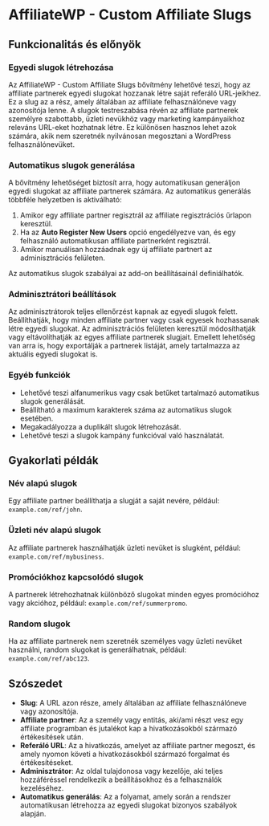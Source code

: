 # AffiliateWP - Custom Affiliate Slugs

## Funkcionalitás és előnyök

### Egyedi slugok létrehozása

Az AffiliateWP - Custom Affiliate Slugs bővítmény lehetővé teszi, hogy az affiliate partnerek egyedi slugokat hozzanak létre saját referáló URL-jeikhez. Ez a slug az a rész, amely általában az affiliate felhasználóneve vagy azonosítója lenne. A slugok testreszabása révén az affiliate partnerek személyre szabottabb, üzleti nevükhöz vagy marketing kampányaikhoz releváns URL-eket hozhatnak létre. Ez különösen hasznos lehet azok számára, akik nem szeretnék nyilvánosan megosztani a WordPress felhasználónevüket.

### Automatikus slugok generálása

A bővítmény lehetőséget biztosít arra, hogy automatikusan generáljon egyedi slugokat az affiliate partnerek számára. Az automatikus generálás többféle helyzetben is aktiválható:
1. Amikor egy affiliate partner regisztrál az affiliate regisztrációs űrlapon keresztül.
2. Ha az **Auto Register New Users** opció engedélyezve van, és egy felhasználó automatikusan affiliate partnerként regisztrál.
3. Amikor manuálisan hozzáadnak egy új affiliate partnert az adminisztrációs felületen.

Az automatikus slugok szabályai az add-on beállításainál definiálhatók.

### Adminisztrátori beállítások

Az adminisztrátorok teljes ellenőrzést kapnak az egyedi slugok felett. Beállíthatják, hogy minden affiliate partner vagy csak egyesek hozhassanak létre egyedi slugokat. Az adminisztrációs felületen keresztül módosíthatják vagy eltávolíthatják az egyes affiliate partnerek slugjait. Emellett lehetőség van arra is, hogy exportálják a partnerek listáját, amely tartalmazza az aktuális egyedi slugokat is.

### Egyéb funkciók

- Lehetővé teszi alfanumerikus vagy csak betűket tartalmazó automatikus slugok generálását.
- Beállítható a maximum karakterek száma az automatikus slugok esetében.
- Megakadályozza a duplikált slugok létrehozását.
- Lehetővé teszi a slugok kampány funkcióval való használatát.

## Gyakorlati példák

### Név alapú slugok

Egy affiliate partner beállíthatja a slugját a saját nevére, például: `example.com/ref/john`.

### Üzleti név alapú slugok

Az affiliate partnerek használhatják üzleti nevüket is slugként, például: `example.com/ref/mybusiness`.

### Promóciókhoz kapcsolódó slugok

A partnerek létrehozhatnak különböző slugokat minden egyes promócióhoz vagy akcióhoz, például: `example.com/ref/summerpromo`.

### Random slugok

Ha az affiliate partnerek nem szeretnék személyes vagy üzleti nevüket használni, random slugokat is generálhatnak, például: `example.com/ref/abc123`.

## Szószedet

- **Slug**: A URL azon része, amely általában az affiliate felhasználóneve vagy azonosítója.
- **Affiliate partner**: Az a személy vagy entitás, aki/ami részt vesz egy affiliate programban és jutalékot kap a hivatkozásokból származó értékesítések után.
- **Referáló URL**: Az a hivatkozás, amelyet az affiliate partner megoszt, és amely nyomon követi a hivatkozásokból származó forgalmat és értékesítéseket.
- **Adminisztrátor**: Az oldal tulajdonosa vagy kezelője, aki teljes hozzáféréssel rendelkezik a beállításokhoz és a felhasználók kezeléséhez.
- **Automatikus generálás**: Az a folyamat, amely során a rendszer automatikusan létrehozza az egyedi slugokat bizonyos szabályok alapján.